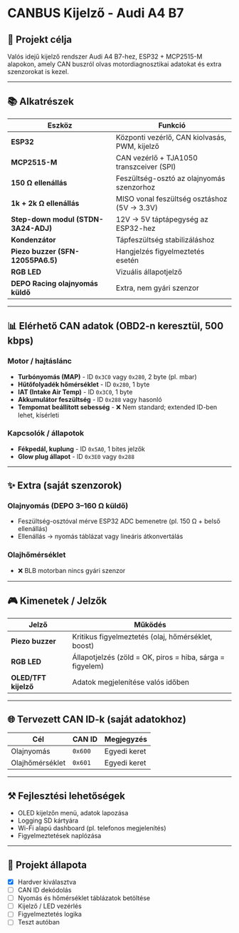 # CANBUS Kijelző - Audi A4 B7

## 🚗 Projekt célja
Valós idejű kijelző rendszer Audi A4 B7-hez, ESP32 + MCP2515-M alapokon, amely CAN buszról olvas motordiagnosztikai adatokat és extra szenzorokat is kezel.

---

## 📚 Alkatrészek

| Eszköz | Funkció |
|--------|---------|
| **ESP32** | Központi vezérlő, CAN kiolvasás, PWM, kijelző |
| **MCP2515-M** | CAN vezérlő + TJA1050 transzceiver (SPI) |
| **150 Ω ellenállás** | Feszültség-osztó az olajnyomás szenzorhoz |
| **1k + 2k Ω ellenállás** | MISO vonal feszültség osztáshoz (5V → 3.3V) |
| **Step-down modul (STDN-3A24-ADJ)** | 12V → 5V táptápegység az ESP32-hez |
| **Kondenzátor** | Tápfeszültség stabilizáláshoz |
| **Piezo buzzer (SFN-12055PA6.5)** | Hangjelzés figyelmeztetés esetén |
| **RGB LED** | Vizuális állapotjelző |
| **DEPO Racing olajnyomás küldő** | Extra, nem gyári szenzor |

---

## 📊 Elérhető CAN adatok (OBD2-n keresztül, 500 kbps)

### Motor / hajtáslánc
- **Turbónyomás (MAP)** - ID `0x3C0` vagy `0x280`, 2 byte (pl. mbar)
- **Hűtőfolyadék hőmérséklet** - ID `0x280`, 1 byte
- **IAT (Intake Air Temp)** - ID `0x3C0`, 1 byte
- **Akkumulátor feszültség** - ID `0x288` vagy hasonló
- **Tempomat beállított sebesség** - ❌ Nem standard; extended ID-ben lehet, kísérleti

### Kapcsolók / állapotok
- **Fékpedál, kuplung** - ID `0x5A0`, 1 bites jelzők
- **Glow plug állapot** - ID `0x3E0` vagy `0x288`

---

## ✨ Extra (saját szenzorok)

### Olajnyomás (DEPO 3–160 Ω küldő)
- Feszültség-osztóval mérve ESP32 ADC bemenetre (pl. 150 Ω + belső ellenállás)
- Ellenállás → nyomás táblázat vagy lineáris átkonvertálás

### Olajhőmérséklet
- ❌ BLB motorban nincs gyári szenzor

---

## 🎮 Kimenetek / Jelzők

| Jelző          | Működés                       |
|------------------|----------------------------------|
| **Piezo buzzer** | Kritikus figyelmeztetés (olaj, hőmérséklet, boost) |
| **RGB LED**      | Állapotjelzés (zöld = OK, piros = hiba, sárga = figyelem) |
| **OLED/TFT kijelző** | Adatok megjelenítése valós időben |

---

## 🌐 Tervezett CAN ID-k (saját adatokhoz)

| Cél              | CAN ID | Megjegyzés |
|------------------|--------|-------------|
| Olajnyomás        | `0x600` | Egyedi keret |
| Olajhőmérséklet   | `0x601` | Egyedi keret |

---

## ⚒️ Fejlesztési lehetőségek
- OLED kijelzőn menü, adatok lapozása
- Logging SD kártyára
- Wi-Fi alapú dashboard (pl. telefonos megjelenítés)
- Figyelmeztetések naplózása

---

## 📆 Projekt állapota
- [x] Hardver kiválasztva
- [ ] CAN ID dekódolás
- [ ] Nyomás és hőmérséklet táblázatok betöltése
- [ ] Kijelző / LED vezérlés
- [ ] Figyelmeztetés logika
- [ ] Teszt autóban
